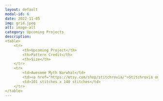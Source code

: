 ```yaml
---
layout: default
modal-id: 6
date: 2022-11-05
img: grid.jpeg
alt: image-alt
category: Upcoming Projects
description: 
<table> 
    <tr> 
        <th>Upcoming Project</th>
        <th>Pattern Credit</th>
        <th>Size</th>
    </tr>
    <tr>
        <td>Awesome Myth Narwhal</td>
        <td><a href="https://etsy.com/shop/stitchrovia/">Stitchrovia on Etsy<a/>
        <td>101 stitches x 140 stitches</td>
    </tr>
</table>
---
```

